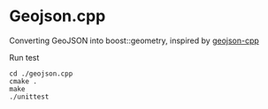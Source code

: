 # Geojson.cpp

Converting GeoJSON into boost::geometry, inspired by [geojson-cpp](github.com/mapbox/geojson-cpp)

Run test

```
cd ./geojson.cpp 
cmake .
make
./unittest
```